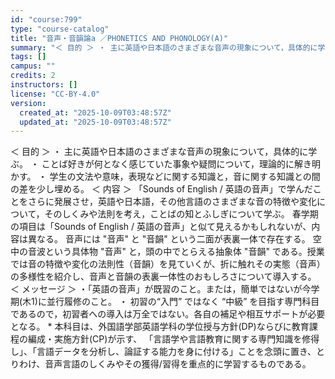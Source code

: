 ```yaml
---
id: "course:799"
type: "course-catalog"
title: "音声・音韻論a ／PHONETICS AND PHONOLOGY(A)"
summary: "＜ 目的 ＞ ・ 主に英語や日本語のさまざまな音声の現象について，具体的に学ぶ。 ・ ことば好きが何となく感じていた事象や疑問について，理論的に解き明かす。 ・ 学生の文法や意味，表現などに関する知識と，音に関する知識との間の差を少し埋める…"
tags: []
campus: ""
credits: 2
instructors: []
license: "CC-BY-4.0"
version:
  created_at: "2025-10-09T03:48:57Z"
  updated_at: "2025-10-09T03:48:57Z"
---
```

＜ 目的 ＞ ・ 主に英語や日本語のさまざまな音声の現象について，具体的に学ぶ。 ・ ことば好きが何となく感じていた事象や疑問について，理論的に解き明かす。 ・ 学生の文法や意味，表現などに関する知識と，音に関する知識との間の差を少し埋める。 ＜ 内容 ＞ 「Sounds of English / 英語の音声」で学んだことをさらに発展させ，英語や日本語，その他言語のさまざまな音の特徴や変化について，そのしくみや法則を考え，ことばの知とふしぎについて学ぶ。 春学期の項目は「Sounds of English / 英語の音声」と似て見えるかもしれないが、内容は異なる。 音声には "音声" と "音韻" という二面が表裏一体で存在する。 空中の音波という具体物 "音声" と，頭の中でとらえる抽象体 "音韻" である。授業では音の特徴や変化の法則性（音韻）を見ていくが、折に触れその実態（音声）の多様性を紹介し、音声と音韻の表裏一体性のおもしろさについて導入する。 ＜ メッセージ ＞ ・「英語の音声」が既習のこと。または，簡単ではないが今学期(木1)に並行履修のこと。 ・ 初習の“入門” ではなく “中級” を目指す専門科目であるので，初習者への導入は万全ではない。各自の補足や相互サポートが必要となる。 * 本科目は、外国語学部英語学科の学位授与方針(DP)ならびに教育課程の編成・実施方針(CP)が示す、 「言語学や言語教育に関する専門知識を修得し」、「言語データを分析し、論証する能力を身に付ける」ことを念頭に置き、とりわけ、音声言語のしくみやその獲得/習得を重点的に学習するものである。
